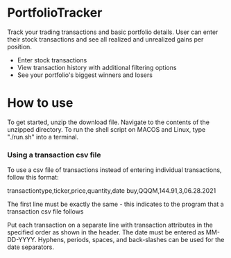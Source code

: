 # PortfolioTracker
Track your trading transactions and basic portfolio details. User can enter their stock transactions and see all realized and unrealized gains per position. 

- Enter stock transactions
- View transaction history with additional filtering options
- See your portfolio's biggest winners and losers

# How to use
To get started, unzip the download file. Navigate to the contents of the unzipped directory. To run the shell script on MACOS and Linux, type "./run.sh" into a terminal.

### Using a transaction csv file
To use a csv file of transactions instead of entering individual transactions, follow this format:

transactiontype,ticker,price,quantity,date
buy,QQQM,144.91,3,06.28.2021

The first line must be exactly the same - this indicates to the program that a transaction csv file follows

Put each transaction on a separate line with transaction attributes in the specified order as shown in the header. The date must be entered as MM-DD-YYYY. Hyphens, periods, spaces, and back-slashes can be used for the date separators. 